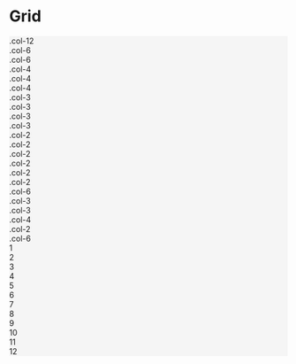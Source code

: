 # Grid

<div class="container">


<article class="grid-card-container row">

<div class="grid-card col-12" style="background-color: #F5F5F5">
<span>.col-12</span>
</div>

</article>


<article class="grid-card-container row">

<div class="grid-card col-6" style="background-color: #F5F5F5">
<span>.col-6</span>
</div>

<div class="grid-card col-6" style="background-color: #F5F5F5">
<span>.col-6</span>
</div>

</article>


<article class="grid-card-container row">

<div class="grid-card col-4" style="background-color: #F5F5F5">
<span>.col-4</span>
</div>

<div class="grid-card col-4" style="background-color: #F5F5F5">
<span>.col-4</span>
</div>

<div class="grid-card col-4" style="background-color: #F5F5F5">
<span>.col-4</span>
</div>

</article>
  
<article class="grid-card-container row">

<div class="grid-card col-3" style="background-color: #F5F5F5">
<span>.col-3</span>
</div>

<div class="grid-card col-3" style="background-color: #F5F5F5">
<span>.col-3</span>
</div>

<div class="grid-card col-3" style="background-color: #F5F5F5">
<span>.col-3</span>
</div>

<div class="grid-card col-3" style="background-color: #F5F5F5">
<span>.col-3</span>
</div>

</article>

<article class="grid-card-container row">

<div class="grid-card col-2" style="background-color: #F5F5F5">
<span>.col-2</span>
</div>

<div class="grid-card col-2" style="background-color: #F5F5F5">
<span>.col-2</span>
</div>

<div class="grid-card col-2" style="background-color: #F5F5F5">
<span>.col-2</span>
</div>

<div class="grid-card col-2" style="background-color: #F5F5F5">
<span>.col-2</span>
</div>

<div class="grid-card col-2" style="background-color: #F5F5F5">
<span>.col-2</span>
</div>

<div class="grid-card col-2" style="background-color: #F5F5F5">
<span>.col-2</span>
</div>

</article>

<article class="grid-card-container row">

<div class="grid-card col-6" style="background-color: #F5F5F5">
<span>.col-6</span>
</div>

<div class="grid-card col-3" style="background-color: #F5F5F5">
<span>.col-3</span>
</div>

<div class="grid-card col-3" style="background-color: #F5F5F5">
<span>.col-3</span>
</div>

<div class="grid-card col-4" style="background-color: #F5F5F5">
<span>.col-4</span>
</div>

<div class="grid-card col-2" style="background-color: #F5F5F5">
<span>.col-2</span>
</div>

<div class="grid-card col-6" style="background-color: #F5F5F5">
<span>.col-6</span>
</div>

</article>

<article class="grid-card-container row">

<div class="grid-card col-12 col-sm-6 col-md-4 col-lg-3 col-xl-2" style="background-color: #F5F5F5">
<span>1</span>
</div>

<div class="grid-card col-12 col-sm-6 col-md-4 col-lg-3 col-xl-2" style="background-color: #F5F5F5">
<span>2</span>
</div>

<div class="grid-card col-12 col-sm-6 col-md-4 col-lg-3 col-xl-2" style="background-color: #F5F5F5">
<span>3</span>
</div>

<div class="grid-card col-12 col-sm-6 col-md-4 col-lg-3 col-xl-2" style="background-color: #F5F5F5">
<span>4</span>
</div>

<div class="grid-card col-12 col-sm-6 col-md-4 col-lg-3 col-xl-2" style="background-color: #F5F5F5">
<span>5</span>
</div>

<div class="grid-card col-12 col-sm-6 col-md-4 col-lg-3 col-xl-2" style="background-color: #F5F5F5">
<span>6</span>
</div>

<div class="grid-card col-12 col-sm-6 col-md-4 col-lg-3 col-xl-2" style="background-color: #F5F5F5">
<span>7</span>
</div>

<div class="grid-card col-12 col-sm-6 col-md-4 col-lg-3 col-xl-2" style="background-color: #F5F5F5">
<span>8</span>
</div>

<div class="grid-card col-12 col-sm-6 col-md-4 col-lg-3 col-xl-2" style="background-color: #F5F5F5">
<span>9</span>
</div>

<div class="grid-card col-12 col-sm-6 col-md-4 col-lg-3 col-xl-2" style="background-color: #F5F5F5">
<span>10</span>
</div>

<div class="grid-card col-12 col-sm-6 col-md-4 col-lg-3 col-xl-2" style="background-color: #F5F5F5">
<span>11</span>
</div>

<div class="grid-card col-12 col-sm-6 col-md-4 col-lg-3 col-xl-2" style="background-color: #F5F5F5">
<span>12</span>
</div>

</article>
  
</div>